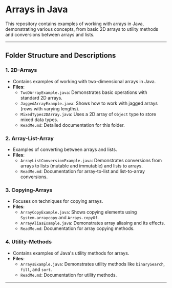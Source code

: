 # Arrays in Java

This repository contains examples of working with arrays in Java, demonstrating various concepts, from basic 2D arrays to utility methods and conversions between arrays and lists.

---

## Folder Structure and Descriptions

### 1. **2D-Arrays**
   - Contains examples of working with two-dimensional arrays in Java.
   - **Files**:
     - `TwoDArrayExample.java`: Demonstrates basic operations with standard 2D arrays.
     - `JaggedArrayExample.java`: Shows how to work with jagged arrays (rows with varying lengths).
     - `MixedTypes2DArray.java`: Uses a 2D array of `Object` type to store mixed data types.
     - `ReadMe.md`: Detailed documentation for this folder.

### 2. **Array-List-Array**
   - Examples of converting between arrays and lists.
   - **Files**:
     - `ArrayListConversionExample.java`: Demonstrates conversions from arrays to lists (mutable and immutable) and lists to arrays.
     - `ReadMe.md`: Documentation for array-to-list and list-to-array conversions.

### 3. **Copying-Arrays**
   - Focuses on techniques for copying arrays.
   - **Files**:
     - `ArrayCopyExample.java`: Shows copying elements using `System.arraycopy` and `Arrays.copyOf`.
     - `ArrayAliasExample.java`: Demonstrates array aliasing and its effects.
     - `ReadMe.md`: Documentation for array copying methods.

### 4. **Utility-Methods**
   - Contains examples of Java's utility methods for arrays.
   - **Files**:
     - `ArraysExample.java`: Demonstrates utility methods like `binarySearch`, `fill`, and `sort`.
     - `ReadMe.md`: Documentation for utility methods.

---

